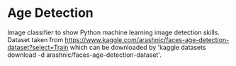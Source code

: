 # Age Detection
Image classifier to show Python machine learning image detection skills. Dataset taken from https://www.kaggle.com/arashnic/faces-age-detection-dataset?select=Train which can be downloaded by  'kaggle datasets download -d arashnic/faces-age-detection-dataset'. 
